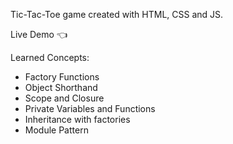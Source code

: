 Tic-Tac-Toe game created with HTML, CSS and JS.

Live Demo :point_left:

Learned Concepts: 
* Factory Functions 
* Object Shorthand
* Scope and Closure
* Private Variables and Functions
* Inheritance with factories
* Module Pattern

